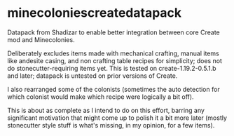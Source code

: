 # minecoloniescreatedatapack
Datapack from Shadizar to enable better integration between core Create mod and Minecolonies.


Deliberately excludes items made with mechanical crafting, manual items like andesite casing, and non crafting table recipes for simplicity; does not do stonecutter-requiring items yet. This is tested on create-1.19.2-0.5.1.b and later; datapack is untested on prior versions of Create.

I also rearranged some of the colonists (sometimes the auto detection for which colonist would make which recipe were logically a bit off).

This is about as complete as I intend to do on this effort, barring any significant motivation that might come up to polish it a bit more later (mostly stonecutter style stuff is what's missing, in my opinion, for a few items).
